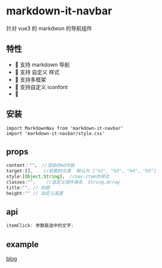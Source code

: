 # markdown-it-navbar

针对 vue3 的 markdwon 的导航组件

## 特性

- 🚀 支持 markdown 导航
- 🚀 支持 自定义 样式
- 💪 支持多框架
- 💪 支持自定义 iconfont
- 💪

## 安装

```
import MarkdownNav from 'markdown-it-navbar'
import 'markdown-it-navbar/style.css'
```

## props

```js
content：""， //渲染的md内容
target:[],    //抓取的元素  默认为 ["h2", "h3", "h4", "h5"]
style:[Object,String]， //nav-item的样式
classes:"",    //自定义组件类名  String,Array
title:"", // 标题
height:"" // 自定义高度

```

## api

```js
itemClick: 参数是选中的文字;
```

## example

[blog]('https://liboqiao.top/article?titleEn=browser-rendering-principles')
